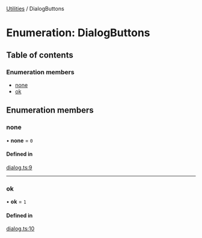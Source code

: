 [Utilities](../README.md) / DialogButtons

# Enumeration: DialogButtons

## Table of contents

### Enumeration members

- [none](DialogButtons.md#none)
- [ok](DialogButtons.md#ok)

## Enumeration members

### none

• **none** = `0`

#### Defined in

[dialog.ts:9](https://github.com/noobiept/utilities/blob/6610913/source/dialog.ts#L9)

___

### ok

• **ok** = `1`

#### Defined in

[dialog.ts:10](https://github.com/noobiept/utilities/blob/6610913/source/dialog.ts#L10)

